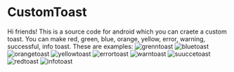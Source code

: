 # CustomToast
Hi friends!
This is a source code for android which you can craete a custom toast.
You can make red, green, blue, orange, yellow, error, warning, successful, info toast.
These are examples:
![grenntoast](https://user-images.githubusercontent.com/64190439/94271746-eacc2200-ff4e-11ea-8754-a31957d409bb.jpg)
![bluetoast](https://user-images.githubusercontent.com/64190439/94271749-ebfd4f00-ff4e-11ea-85ea-c0e65e6ae0d6.jpg)
![orangetoast](https://user-images.githubusercontent.com/64190439/94271752-ed2e7c00-ff4e-11ea-9683-aa2cb9767909.jpg)
![yellowtoast](https://user-images.githubusercontent.com/64190439/94271758-edc71280-ff4e-11ea-87c3-c4fd0f0a40d5.jpg)
![errortoast](https://user-images.githubusercontent.com/64190439/94271760-eef83f80-ff4e-11ea-9a72-74259e065db0.jpg)
![warntoast](https://user-images.githubusercontent.com/64190439/94271765-ef90d600-ff4e-11ea-9c10-337fd1cf97cd.jpg)
![suuccetoast](https://user-images.githubusercontent.com/64190439/94271768-f0c20300-ff4e-11ea-878a-63c772a55149.jpg)
![redtoast](https://user-images.githubusercontent.com/64190439/94271771-f15a9980-ff4e-11ea-9b66-cbee55eee456.jpg)
![infotoast](https://user-images.githubusercontent.com/64190439/94271774-f28bc680-ff4e-11ea-8f19-20199cdeeed0.jpg)
